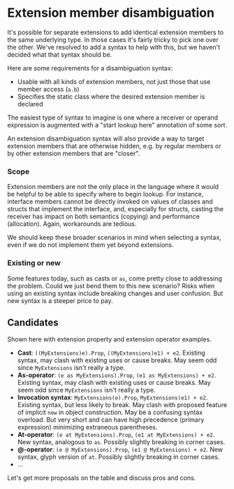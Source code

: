 # Extension member disambiguation

It's possible for separate extensions to add identical extension members to the same underlying type. In those cases it's fairly tricky to pick one over the other. We've resolved to add a syntax to help with this, but we haven't decided what that syntax should be.

Here are some requirements for a disambiguation syntax:

- Usable with all kinds of extension members, not just those that use member access (`a.b`)
- Specifies the static class where the desired extension member is declared

The easiest type of syntax to imagine is one where a receiver or operand expression is augmented with a "start lookup here" annotation of some sort.

An extension disambiguation syntax will also provide a way to target extension members that are otherwise hidden, e.g. by regular members or by other extension members that are "closer".

### Scope

Extension members are not the only place in the language where it would be helpful to be able to specify where to begin lookup. For instance, interface members cannot be directly invoked on values of classes and structs that implement the interface, and, especially for structs, casting the receiver has impact on both semantics (copying) and performance (allocation). Again, workarounds are tedious.

We should keep these broader scenarios in mind when selecting a syntax, even if we do not implement them yet beyond extensions.

### Existing or new

Some features today, such as casts or `as`, come pretty close to addressing the problem. Could we just bend them to this new scenario? Risks when using an existing syntax include breaking changes and user confusion. But new syntax is a steeper price to pay.

## Candidates

Shown here with extension property and extension operator examples.

- **Cast**: `((MyExtensions)e).Prop`, `((MyExtensions)e1) + e2`. Existing syntax, may clash with existing uses or cause breaks. May seem odd since `MyExtensions` isn't really a type. 
- **As-operator**: `(e as MyExtensions).Prop`, `(e1 as MyExtensions) + e2`. Existing syntax, may clash with existing uses or cause breaks. May seem odd since `MyExtensions` isn't really a type. 
- **Invocation syntax**: `MyExtensions(e).Prop`, `MyExtensions(e1) + e2`. Existing syntax, but less likely to break. May clash with proposed feature of implicit `new` in object construction. May be a confusing syntax overload. But very short and can have high precedence (primary expression) minimizing extraneous parentheses.
- **At-operator**: `(e at MyExtensions).Prop`, `(e1 at MyExtensions) + e2`. New syntax, analogous to `as`. Possibly slightly breaking in corner cases.
- **@-operator**: `(e @ MyExtensions).Prop`, `(e1 @ MyExtensions) + e2`. New syntax, glyph version of `at`. Possibly slightly breaking in corner cases.
- ...

Let's get more proposals on the table and discuss pros and cons.